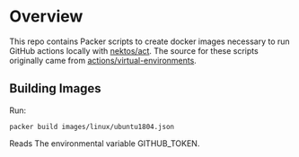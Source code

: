 # Overview

This repo contains Packer scripts to create docker images necessary to run GitHub actions locally with [nektos/act](https://github.com/nektos/act).  The source for these scripts originally came from [actions/virtual-environments](https://github.com/actions/virtual-environments).

## Building Images

Run:

```shell
packer build images/linux/ubuntu1804.json
```

Reads The environmental variable GITHUB_TOKEN.
